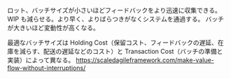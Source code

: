 ロット、バッチサイズが小さいほどフィードバックをより迅速に収集できる。WIP も減らせる。より早く、よりばらつきがなくシステムを通過する。
バッチが大きいほど変動性が高くなる。

最適なバッチサイズは Holding Cost（保留コスト、フィードバックの遅延、在庫を減らす、配送の遅延などのコスト）と Transaction Cost（バッチの準備と実装）によって異なる。
https://scaledagileframework.com/make-value-flow-without-interruptions/
